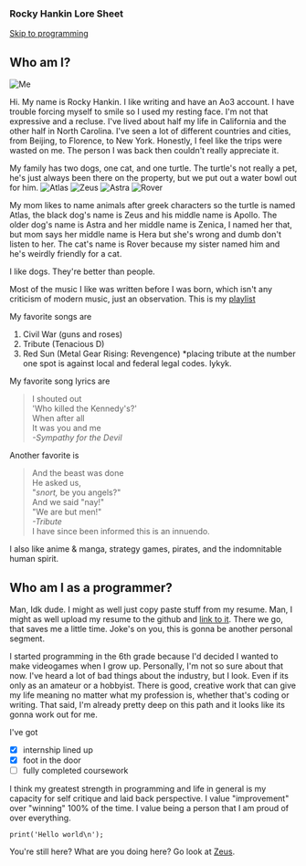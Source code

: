 ### Rocky Hankin Lore Sheet

[Skip to programming](#who-am-I-as-a-programmer)

## Who am I? 

![Me](IMG_1113.jpg)

Hi. My name is Rocky Hankin. I like writing and have an Ao3 account. I have trouble forcing myself to smile so I used my resting face. I'm not that expressive and a recluse. I've lived about half my life in California and the other half in North Carolina. I've seen a lot of different countries and cities, from Beijing, to Florence, to New York. Honestly, I feel like the trips were wasted on me. The person I was back then couldn't really appreciate it.

My family has two dogs, one cat, and one turtle. The turtle's not really a pet, he's just always been there on the property, but we put out a water bowl out for him.
![Atlas](Attachment.JPG)
![Zeus](FullSizeR.jpeg)
![Astra](IMG_2777.jpg)
![Rover](IMG_2868.jpg)

My mom likes to name animals after greek characters so the turtle is named Atlas, the black dog's name is Zeus and his middle name is Apollo. The older dog's name is Astra and her middle name is Zenica, I named her that, but mom says her middle name is Hera but she's wrong and dumb don't listen to her. The cat's name is Rover because my sister named him and he's weirdly friendly for a cat.

I like dogs. They're better than people.

Most of the music I like was written before I was born, which isn't any criticism of modern music, just an observation. This is my [playlist](https://open.spotify.com/playlist/24jx3xpYqp2OwWWx8BfcHM?si=oyNM2M2VT0iPRQ-7noHV2A&pi=u-ba9Xw9q5SH2s)

My favorite songs are
1. Civil War (guns and roses)
2. Tribute (Tenacious D)
3. Red Sun (Metal Gear Rising: Revengence)
*placing tribute at the number one spot is against local and federal legal codes. Iykyk.

My favorite song lyrics are

> I shouted out <br>
> 'Who killed the Kennedy's?' <br>
> When after all <br>
> It was you and me <br>
*-Sympathy for the Devil*

Another favorite is

> And the beast was done <br>
> He asked us, <br>
> "*snort,* be you angels?" <br>
> And we said "nay!" <br>
> "We are but men!" <br>
*-Tribute* <br>
I have since been informed this is an innuendo.

I also like anime & manga, strategy games, pirates, and the indomnitable human spirit.


## Who am I as a programmer?

Man, Idk dude. I might as well just copy paste stuff from my resume. Man, I might as well upload my resume to the github and [link to it](Rocky_Hankin_Resume.pdf). There we go, that saves me a little time. Joke's on you, this is gonna be another personal segment.

I started programming in the 6th grade because I'd decided I wanted to make videogames when I grow up. Personally, I'm not so sure about that now. I've heard a lot of bad things about the industry, but I look. Even if its only as an amateur or a hobbyist. There is good, creative work that can give my life meaning no matter what my profession is, whether that's coding or writing. That said, I'm already pretty deep on this path and it looks like its gonna work out for me.

I've got
-[x] internship lined up
-[x] foot in the door
-[ ] fully completed coursework

I think my greatest strength in programming and life in general is my capacity for self critique and laid back perspective. I value "improvement" over "winning" 100% of the time. I value being a person that I am proud of over everything.

```
print('Hello world\n');
```

You're still here? What are you doing here? Go look at [Zeus](FullSizeR.jpeg).